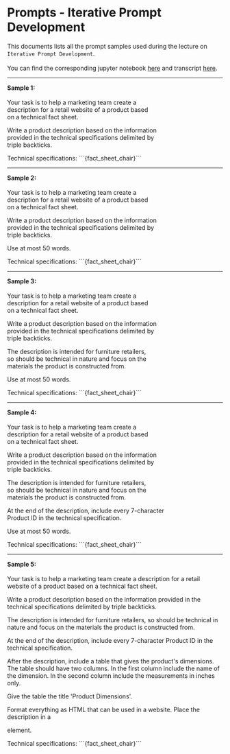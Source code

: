 # Prompts - Iterative Prompt Development

This documents lists all the prompt samples used during the lecture on   
`Iterative Prompt Development`.   
<br>
You can find the corresponding jupyter notebook [here](../notebooks/2%20-%20Iterative%20Prompt%20Development.ipynb) and 
transcript [here](../transcripts/2%20-%20Iterative%20Prompt%20Development.txt).

--- 

**Sample 1:**
<br>  
Your task is to help a marketing team create a  
description for a retail website of a product based  
on a technical fact sheet.  

Write a product description based on the information  
provided in the technical specifications delimited by  
triple backticks.  

Technical specifications: &#96;&#96;&#96;{fact_sheet_chair}&#96;&#96;&#96;

---

**Sample 2:**
<br>  
Your task is to help a marketing team create a  
description for a retail website of a product based  
on a technical fact sheet.  

Write a product description based on the information  
provided in the technical specifications delimited by  
triple backticks.  

Use at most 50 words.  

Technical specifications: &#96;&#96;&#96;{fact_sheet_chair}&#96;&#96;&#96;

---

**Sample 3:**
<br>  
Your task is to help a marketing team create a  
description for a retail website of a product based  
on a technical fact sheet.  

Write a product description based on the information  
provided in the technical specifications delimited by  
triple backticks.  

The description is intended for furniture retailers,  
so should be technical in nature and focus on the  
materials the product is constructed from.  

Use at most 50 words.  

Technical specifications: &#96;&#96;&#96;{fact_sheet_chair}&#96;&#96;&#96;

---

**Sample 4:**
<br>  
Your task is to help a marketing team create a  
description for a retail website of a product based  
on a technical fact sheet.  

Write a product description based on the information  
provided in the technical specifications delimited by  
triple backticks.  

The description is intended for furniture retailers,  
so should be technical in nature and focus on the  
materials the product is constructed from.  

At the end of the description, include every 7-character  
Product ID in the technical specification.  

Use at most 50 words.  

Technical specifications: &#96;&#96;&#96;{fact_sheet_chair}&#96;&#96;&#96;

--- 

**Sample 5:**
<br>  
Your task is to help a marketing team create a
description for a retail website of a product based
on a technical fact sheet.

Write a product description based on the information
provided in the technical specifications delimited by
triple backticks.

The description is intended for furniture retailers,
so should be technical in nature and focus on the
materials the product is constructed from.

At the end of the description, include every 7-character
Product ID in the technical specification.

After the description, include a table that gives the
product's dimensions. The table should have two columns.
In the first column include the name of the dimension.
In the second column include the measurements in inches only.

Give the table the title 'Product Dimensions'.

Format everything as HTML that can be used in a website.
Place the description in a <div> element.

Technical specifications: &#96;&#96;&#96;{fact_sheet_chair}&#96;&#96;&#96;
